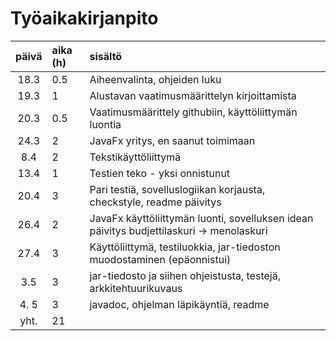 # Työaikakirjanpito

| päivä  | aika (h) | sisältö    |
| :----: |:---------| :--------|
| 18.3   |  0.5     | Aiheenvalinta, ohjeiden luku |
| 19.3   |  1       | Alustavan vaatimusmäärittelyn kirjoittamista|
| 20.3   |  0.5     | Vaatimusmäärittely githubiin, käyttöliittymän luontia |
| 24.3   |  2       | JavaFx yritys, en saanut toimimaan |
| 8.4    |  2       | Tekstikäyttöliittymä |
| 13.4   |  1       | Testien teko - yksi onnistunut|
| 20.4   |  3       | Pari testiä, sovelluslogiikan korjausta, checkstyle, readme päivitys |
| 26.4   |  2       | JavaFx käyttöliittymän luonti, sovelluksen idean päivitys budjettilaskuri -> menolaskuri |
| 27.4   |  3       | Käyttöliittymä, testiluokkia, jar-tiedoston muodostaminen (epäonnistui) |
| 3.5    |  3       | jar-tiedosto ja siihen ohjeistusta, testejä, arkkitehtuurikuvaus |
| 4. 5   |  3       | javadoc, ohjelman läpikäyntiä, readme |
| yht.   | 21       |   
